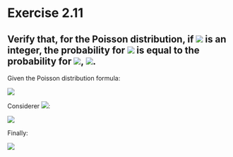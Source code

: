 Exercise 2.11
=======

Verify that, for the Poisson distribution, if <img src="https://latex.codecogs.com/svg.latex?\mu" /> is an integer, the probability for <img src="https://latex.codecogs.com/svg.latex?x=\mu" /> is equal to the probability for <img src="https://latex.codecogs.com/svg.latex?x=\mu-1" />, <img src="https://latex.codecogs.com/svg.latex?P_p(\mu; \mu)=P_p(\mu - 1; \mu)" />.
-----------

Given the Poisson distribution formula:

<img src="https://latex.codecogs.com/svg.latex?P_p(x; \mu) \equiv \frac{\mu^x}{x!}e^{-\mu}" />

Considerer <img src="https://latex.codecogs.com/svg.latex?x=\mu-1" />:

<img src="https://latex.codecogs.com/svg.latex?P_p(\mu-1; \mu) \equiv \frac{e^{-\mu} \cdot \mu^{\mu-1}}{(\mu-1)!} \equiv \frac{e^{-\mu} \cdot \mu^{\mu}}{(\mu-1)!} \cdot \frac{1}{\mu} \equiv \frac{e^{-\mu} \cdot \mu^{\mu}}{\mu!}" />

Finally:

<img src="https://latex.codecogs.com/svg.latex?P_p(\mu; \mu) \equiv \frac{\mu^{\mu}}{\mu!}e^{-\mu}" />
